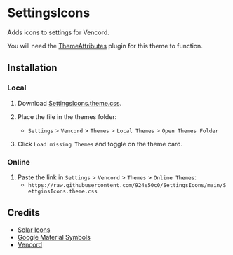 # SettingsIcons
Adds icons to settings for Vencord.

You will need the [ThemeAttributes](https://github.com/Vendicated/Vencord/tree/main/src/plugins/themeAttributes) plugin for this theme to function.

## Installation
### Local

1. Download [SettingsIcons.theme.css](https://github.com/924e50c0/SettingsIcons/releases/download/v0.0.1/SettingsIcons.theme.css).

2. Place the file in the themes folder:

   - `Settings` > `Vencord` > `Themes` > `Local Themes` > `Open Themes Folder`

3. Click `Load missing Themes` and toggle on the theme card.

### Online

1. Paste the link in `Settings` > `Vencord` > `Themes` > `Online Themes`:
   - `https://raw.githubusercontent.com/924e50c0/SettingsIcons/main/SettginsIcons.theme.css`

## Credits
- [Solar Icons](https://github.com/480-Design/Solar-Icon-Set)
- [Google Material Symbols](https://github.com/google/material-design-icons)
- [Vencord](https://github.com/Vendicated/Vencord)
